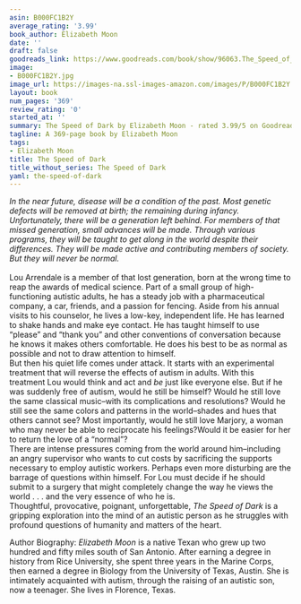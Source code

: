 ```yaml
---
asin: B000FC1B2Y
average_rating: '3.99'
book_author: Elizabeth Moon
date: ''
draft: false
goodreads_link: https://www.goodreads.com/book/show/96063.The_Speed_of_Dark
image:
- B000FC1B2Y.jpg
image_url: https://images-na.ssl-images-amazon.com/images/P/B000FC1B2Y.01._SCLZZZZZZZ.jpg
layout: book
num_pages: '369'
review_rating: '0'
started_at: ''
summary: The Speed of Dark by Elizabeth Moon - rated 3.99/5 on Goodreads
tagline: A 369-page book by Elizabeth Moon
tags:
- Elizabeth Moon
title: The Speed of Dark
title_without_series: The Speed of Dark
yaml: the-speed-of-dark
---
```


<i>In the near future, disease will be a condition of the past. Most genetic defects will be removed at birth; the remaining during infancy. Unfortunately, there will be a generation left behind. For members of that missed generation, small advances will be made. Through various programs, they will be taught to get along in the world despite their differences. They will be made active and contributing members of society. But they will never be normal.<br /></i><br />Lou Arrendale is a member of that lost generation, born at the wrong time to reap the awards of medical science. Part of a small group of high-functioning autistic adults, he has a steady job with a pharmaceutical company, a car, friends, and a passion for fencing. Aside from his annual visits to his counselor, he lives a low-key, independent life. He has learned to shake hands and make eye contact. He has taught himself to use “please” and “thank you” and other conventions of conversation because he knows it makes others comfortable. He does his best to be as normal as possible and not to draw attention to himself. <br />But then his quiet life comes under attack. It starts with an experimental treatment that will reverse the effects of autism in adults. With this treatment Lou would think and act and <i>be</i> just like everyone else. But if he was suddenly free of autism, would he still be himself? Would he still love the same classical music–with its complications and resolutions? Would he still see the same colors and patterns in the world–shades and hues that others cannot see? Most importantly, would he still love Marjory, a woman who may never be able to reciprocate his feelings?Would it be easier for her to return the love of a “normal”?<br />There are intense pressures coming from the world around him–including an angry supervisor who wants to cut costs by sacrificing the supports necessary to employ autistic workers. Perhaps even more disturbing are the barrage of questions within himself. For Lou must decide if he should submit to a surgery that might completely change the way he views the world . . . and the very essence of who he is.<br />Thoughtful, provocative, poignant, unforgettable, <i>The Speed of Dark</i> is a gripping exploration into the mind of an autistic person as he struggles with profound questions of humanity and matters of the heart. <p>Author Biography: <i>Elizabeth Moon </i>is a native Texan who grew up two hundred and fifty miles south of San Antonio. After earning a degree in history from Rice University, she spent three years in the Marine Corps, then earned a degree in Biology from the University of Texas, Austin. She is intimately acquainted with autism, through the raising of an autistic son, now a teenager. She lives in Florence, Texas.</p>